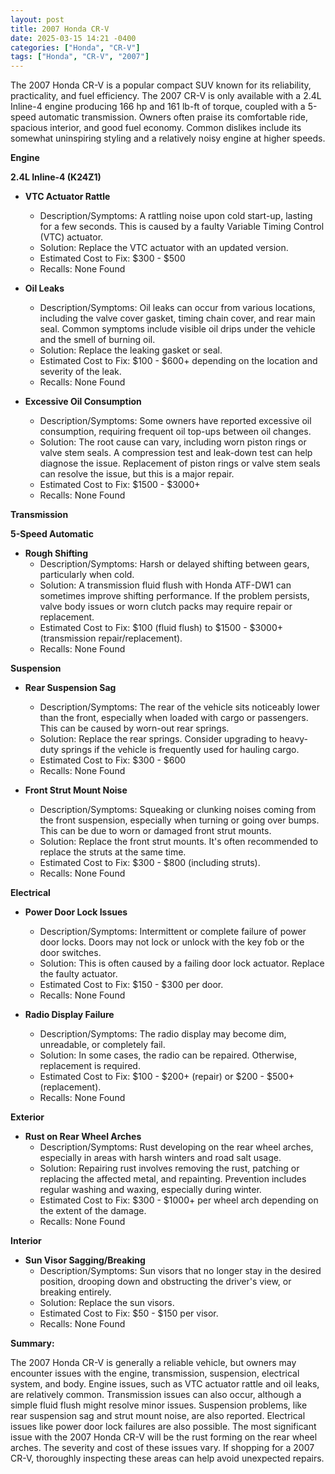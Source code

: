 ```yaml
---
layout: post
title: 2007 Honda CR-V
date: 2025-03-15 14:21 -0400
categories: ["Honda", "CR-V"]
tags: ["Honda", "CR-V", "2007"]
---
```

The 2007 Honda CR-V is a popular compact SUV known for its reliability, practicality, and fuel efficiency. The 2007 CR-V is only available with a 2.4L Inline-4 engine producing 166 hp and 161 lb-ft of torque, coupled with a 5-speed automatic transmission. Owners often praise its comfortable ride, spacious interior, and good fuel economy. Common dislikes include its somewhat uninspiring styling and a relatively noisy engine at higher speeds.

**Engine**

**2.4L Inline-4 (K24Z1)**

*   **VTC Actuator Rattle**
    *   Description/Symptoms: A rattling noise upon cold start-up, lasting for a few seconds. This is caused by a faulty Variable Timing Control (VTC) actuator.
    *   Solution: Replace the VTC actuator with an updated version.
    *   Estimated Cost to Fix: $300 - $500
    *   Recalls: None Found

*   **Oil Leaks**
    *   Description/Symptoms: Oil leaks can occur from various locations, including the valve cover gasket, timing chain cover, and rear main seal. Common symptoms include visible oil drips under the vehicle and the smell of burning oil.
    *   Solution: Replace the leaking gasket or seal.
    *   Estimated Cost to Fix: $100 - $600+ depending on the location and severity of the leak.
    *   Recalls: None Found

*   **Excessive Oil Consumption**
    *   Description/Symptoms: Some owners have reported excessive oil consumption, requiring frequent oil top-ups between oil changes.
    *   Solution: The root cause can vary, including worn piston rings or valve stem seals. A compression test and leak-down test can help diagnose the issue. Replacement of piston rings or valve stem seals can resolve the issue, but this is a major repair.
    *   Estimated Cost to Fix: $1500 - $3000+
    *   Recalls: None Found

**Transmission**

**5-Speed Automatic**

*   **Rough Shifting**
    *   Description/Symptoms: Harsh or delayed shifting between gears, particularly when cold.
    *   Solution: A transmission fluid flush with Honda ATF-DW1 can sometimes improve shifting performance. If the problem persists, valve body issues or worn clutch packs may require repair or replacement.
    *   Estimated Cost to Fix: $100 (fluid flush) to $1500 - $3000+ (transmission repair/replacement).
    *   Recalls: None Found

**Suspension**

*   **Rear Suspension Sag**
    *   Description/Symptoms: The rear of the vehicle sits noticeably lower than the front, especially when loaded with cargo or passengers. This can be caused by worn-out rear springs.
    *   Solution: Replace the rear springs. Consider upgrading to heavy-duty springs if the vehicle is frequently used for hauling cargo.
    *   Estimated Cost to Fix: $300 - $600
    *   Recalls: None Found

*   **Front Strut Mount Noise**
    *   Description/Symptoms: Squeaking or clunking noises coming from the front suspension, especially when turning or going over bumps. This can be due to worn or damaged front strut mounts.
    *   Solution: Replace the front strut mounts. It's often recommended to replace the struts at the same time.
    *   Estimated Cost to Fix: $300 - $800 (including struts).
    *   Recalls: None Found

**Electrical**

*   **Power Door Lock Issues**
    *   Description/Symptoms: Intermittent or complete failure of power door locks. Doors may not lock or unlock with the key fob or the door switches.
    *   Solution: This is often caused by a failing door lock actuator. Replace the faulty actuator.
    *   Estimated Cost to Fix: $150 - $300 per door.
    *   Recalls: None Found

*   **Radio Display Failure**
    *   Description/Symptoms: The radio display may become dim, unreadable, or completely fail.
    *   Solution: In some cases, the radio can be repaired. Otherwise, replacement is required.
    *   Estimated Cost to Fix: $100 - $200+ (repair) or $200 - $500+ (replacement).
    *   Recalls: None Found

**Exterior**

*   **Rust on Rear Wheel Arches**
    *   Description/Symptoms: Rust developing on the rear wheel arches, especially in areas with harsh winters and road salt usage.
    *   Solution: Repairing rust involves removing the rust, patching or replacing the affected metal, and repainting. Prevention includes regular washing and waxing, especially during winter.
    *   Estimated Cost to Fix: $300 - $1000+ per wheel arch depending on the extent of the damage.
    *   Recalls: None Found

**Interior**

*   **Sun Visor Sagging/Breaking**
    *   Description/Symptoms: Sun visors that no longer stay in the desired position, drooping down and obstructing the driver's view, or breaking entirely.
    *   Solution: Replace the sun visors.
    *   Estimated Cost to Fix: $50 - $150 per visor.
    *   Recalls: None Found

**Summary:**

The 2007 Honda CR-V is generally a reliable vehicle, but owners may encounter issues with the engine, transmission, suspension, electrical system, and body. Engine issues, such as VTC actuator rattle and oil leaks, are relatively common. Transmission issues can also occur, although a simple fluid flush might resolve minor issues. Suspension problems, like rear suspension sag and strut mount noise, are also reported. Electrical issues like power door lock failures are also possible. The most significant issue with the 2007 Honda CR-V will be the rust forming on the rear wheel arches. The severity and cost of these issues vary. If shopping for a 2007 CR-V, thoroughly inspecting these areas can help avoid unexpected repairs.

